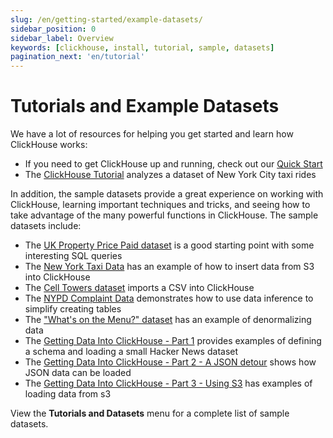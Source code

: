 ```yaml
---
slug: /en/getting-started/example-datasets/
sidebar_position: 0
sidebar_label: Overview
keywords: [clickhouse, install, tutorial, sample, datasets]
pagination_next: 'en/tutorial'
---
```


# Tutorials and Example Datasets

We have a lot of resources for helping you get started and learn how ClickHouse works:

- If you need to get ClickHouse up and running, check out our [Quick Start](../quick-start.mdx)
- The [ClickHouse Tutorial](../tutorial.md) analyzes a dataset of New York City taxi rides

In addition, the sample datasets provide a great experience on working with ClickHouse,
learning important techniques and tricks, and seeing how to take advantage of the many powerful
functions in ClickHouse. The sample datasets include:

- The [UK Property Price Paid dataset](../getting-started/example-datasets/uk-price-paid.md) is a good starting point with some interesting SQL queries
- The [New York Taxi Data](../getting-started/example-datasets/nyc-taxi.md) has an example of how to insert data from S3 into ClickHouse
- The [Cell Towers dataset](../getting-started/example-datasets/cell-towers.md) imports a CSV into ClickHouse
- The [NYPD Complaint Data](../getting-started/example-datasets/nypd_complaint_data.md) demonstrates how to use data inference to simplify creating tables
- The ["What's on the Menu?" dataset](../getting-started/example-datasets/menus.md) has an example of denormalizing data
- The [Getting Data Into ClickHouse - Part 1](https://clickhouse.com/blog/getting-data-into-clickhouse-part-1) provides examples of defining a schema and loading a small Hacker News dataset 
- The [Getting Data Into ClickHouse - Part 2 - A JSON detour](https://clickhouse.com/blog/getting-data-into-clickhouse-part-2-json) shows how JSON data can be loaded
- The [Getting Data Into ClickHouse - Part 3 - Using S3](https://clickhouse.com/blog/getting-data-into-clickhouse-part-3-s3) has examples of loading data from s3

View the **Tutorials and Datasets** menu for a complete list of sample datasets.

